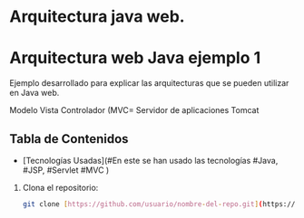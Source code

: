 # Arquitectura java web. 


# Arquitectura web Java ejemplo 1

Ejemplo desarrollado para explicar las arquitecturas que se pueden utilizar en Java web. 

Modelo Vista Controlador (MVC=
Servidor de aplicaciones Tomcat

## Tabla de Contenidos

- [Tecnologías Usadas](#En este se han usado las tecnologías #Java, #JSP, #Servlet #MVC )


1. Clona el repositorio:
   ```bash
   git clone [https://github.com/usuario/nombre-del-repo.git](https://github.com/Salvador-Menjivar/arch_java_web_03.git)
